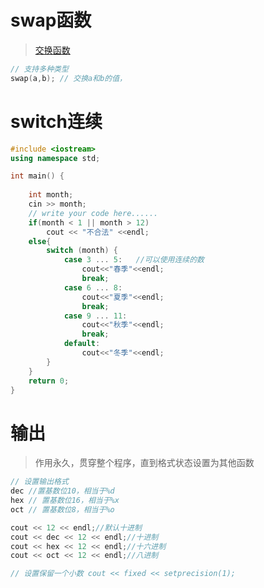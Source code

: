 # swap函数

> [交换函数](https://zh.cppreference.com/w/cpp/algorithm/swap)

```cpp
// 支持多种类型
swap(a,b); // 交换a和b的值，
```



# switch连续

```cpp
#include <iostream>
using namespace std;

int main() {
    
    int month;
    cin >> month;
    // write your code here......
    if(month < 1 || month > 12)
        cout << "不合法" <<endl;
    else{
        switch (month) {
            case 3 ... 5:   //可以使用连续的数
                cout<<"春季"<<endl;
                break;
            case 6 ... 8:
                cout<<"夏季"<<endl; 
                break;
            case 9 ... 11:
                cout<<"秋季"<<endl;
                break;
            default:
                cout<<"冬季"<<endl;
        }
    }
    return 0;
}
```



# 输出

> 作用永久，贯穿整个程序，直到格式状态设置为其他函数

```cpp
// 设置输出格式
dec //置基数位10，相当于%d
hex // 置基数位16，相当于%x
oct // 置基数位8，相当于%o

cout << 12 << endl;//默认十进制
cout << dec << 12 << endl;//十进制
cout << hex << 12 << endl;//十六进制
cout << oct << 12 << endl;//八进制

// 设置保留一个小数 cout << fixed << setprecision(1);

```

